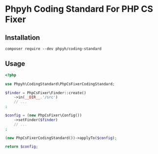# Phpyh Coding Standard For PHP CS Fixer

## Installation

```shell
composer require --dev phpyh/coding-standard
```

## Usage

```php
<?php

use Phpyh\CodingStandard\PhpCsFixerCodingStandard;

$finder = PhpCsFixer\Finder::create()
    ->in(__DIR__.'/src')
    // ...
;

$config = (new PhpCsFixer\Config())
    ->setFinder($finder)
    // ...
;

(new PhpCsFixerCodingStandard())->applyTo($config);

return $config;
```
